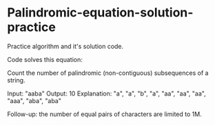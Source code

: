 # Palindromic-equation-solution-practice
Practice algorithm and it's solution code.



Code solves this equation: 

Count the number of palindromic (non-contiguous) subsequences of a string.

Input: "aaba"
Output: 10
Explanation: "a", "a", "b", "a", "aa", "aa", "aa", "aaa", "aba", "aba"

Follow-up: the number of equal pairs of characters are limited to 1M.
